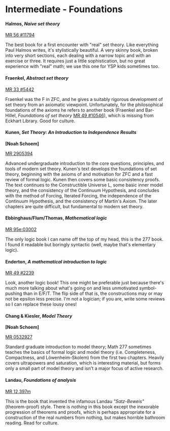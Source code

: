 # Intermediate - Foundations

#### Halmos, *Naive set theory*

[MR 56 #11794](http://www.ams.org/mathscinet-getitem?mr=56+%2311794)

The best book for a first encounter with "real" set theory.  Like everything Paul Halmos
writes, it's stylistically beautiful.  A very skinny book, broken into very short sections,
each dealing with a narrow topic and with an exercise or three.  It requires just a little
sophistication, but no great experience with "real" math; we use this one for YSP kids
sometimes too.

#### Fraenkel, *Abstract set theory*

[MR 33 #5442](http://www.ams.org/mathscinet-getitem?mr=33+%235442)

Fraenkel was the F in ZFC, and he gives a suitably rigorous development of set theory from an
axiomatic viewpoint.  Unfortunately, for the philosophical foundations of the axioms he refers
to another book (Fraenkel and Bar-Hillel, *Foundations of set theory*
[MR 49 #10546](http://www.ams.org/mathscinet-getitem?mr=49+%2310546)), which is missing from
Eckhart Library.  Good for culture.

#### Kunen, *Set Theory: An Introduction to Independence Results*

**[Noah Schoem]**

[MR 2905394](https://mathscinet.ams.org/mathscinet-getitem?mr=2905394)

Advanced undergraduate introduction to the core questions, principles, and tools of modern set theory. 
Kunen's text develops the foundations of set theory, beginning with the axioms of and motivation for ZFC and a fast review of formal logic. 
Kunen then covers some basic consistency proofs. 
The text continues to the Constructible Universe L, some basic inner model theory, and the consistency of the Continuum Hypothesis, 
and concludes with the method of Forcing, Iterated Forcing, the independence of the Continuum Hypothesis, and the consistency of Martin's Axiom. 
The later chapters are quite difficult, but fundamental to modern set theory.

#### Ebbinghaus/Flum/Thomas, *Mathematical logic*

[MR 95e:03002](http://www.ams.org/mathscinet-getitem?mr=95e%3A03002)

The only logic book I can name off the top of my head, this is the 277 book.  I found it
readable but boringly syntactic (well, maybe that's elementary logic).

#### Enderton, *A mathematical introduction to logic*

[MR 49 #2239](http://www.ams.org/mathscinet-getitem?mr=49+%232239)

Look, another logic book!  This one might be preferable just because there's much more talking
about what's going on and less unmotivated symbol-pushing than in E/F/T.  The flip side of that
is, the constructions may or may not be epsilon less precise.  I'm not a logician; if you are,
write some reviews so I can replace these lousy ones!

#### Chang & Kiesler, *Model Theory*

**[Noah Schoem]**

[MR 0532927](https://mathscinet.ams.org/mathscinet-getitem?mr=0532927)

Standard graduate introduction to model theory; Math 277 sometimes teaches the basics of formal logic and model theory (i.e. Completeness, Compactness, and Löwenheim-Skolem) from the first two chapters. Heavily covers ultrapowers and saturation, which is interesting material, but forms only a small part of model theory and isn't a major focus of active research.

#### Landau, *Foundations of analysis*

[MR 12,397m](http://www.ams.org/mathscinet-getitem?mr=12%2C397m)

This is the book that invented the infamous Landau *"Satz-Beweis"* (theorem-proof) style.
There is *nothing* in this book except the inexorable progression of theorems and proofs, which
is perhaps appropriate for a construction of the real numbers from nothing, but makes horrible
bathroom reading.  Read for culture.
